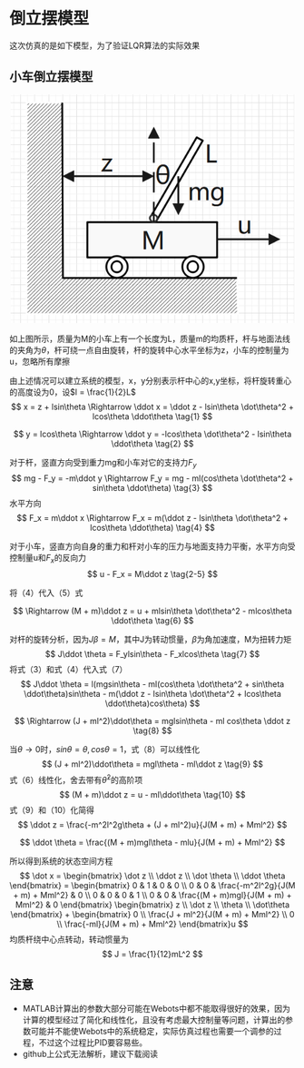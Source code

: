 # 倒立摆模型

这次仿真的是如下模型，为了验证LQR算法的实际效果

## 小车倒立摆模型

<div align="center">
    <img src="images/小车倒立摆.png" width=500>
</div>

如上图所示，质量为M的小车上有一个长度为L，质量m的均质杆，杆与地面法线的夹角为$\theta$，杆可绕一点自由旋转，杆的旋转中心水平坐标为z，小车的控制量为u，忽略所有摩擦

由上述情况可以建立系统的模型，x，y分别表示杆中心的x,y坐标，将杆旋转重心的高度设为0，设$l = \frac{1}{2}L$
$$
x = z + lsin\theta \Rightarrow \ddot x = \ddot z - lsin\theta \dot\theta^2 + lcos\theta \ddot\theta \tag{1}
$$

$$
y = lcos\theta \Rightarrow \ddot y = -lcos\theta \dot\theta^2 - lsin\theta \ddot\theta \tag{2}
$$

对于杆，竖直方向受到重力mg和小车对它的支持力$F_y$
$$
mg - F_y = -m\ddot y \Rightarrow F_y = mg - ml(cos\theta \dot\theta^2 + sin\theta \ddot\theta) \tag{3}
$$
水平方向
$$
F_x = m\ddot x \Rightarrow F_x = m(\ddot z - lsin\theta \dot\theta^2 + lcos\theta \ddot\theta) \tag{4}
$$

对于小车，竖直方向自身的重力和杆对小车的压力与地面支持力平衡，水平方向受控制量u和$F_x$的反向力
$$
u - F_x = M\ddot z \tag{2-5}
$$

将（4）代入（5）式

$$
\Rightarrow (M + m)\ddot z = u + mlsin\theta \dot\theta^2 - mlcos\theta \ddot\theta \tag{6}
$$

对杆的旋转分析，因为$J\beta = M$，其中J为转动惯量，$\beta$为角加速度，M为扭转力矩
$$
J\ddot \theta = F_ylsin\theta - F_xlcos\theta \tag{7}
$$
将式（3）和式（4）代入式（7）
$$
J\ddot \theta = l(mgsin\theta - ml(cos\theta \dot\theta^2 + sin\theta \ddot\theta)sin\theta - 
m(\ddot z - lsin\theta \dot\theta^2 + lcos\theta \ddot\theta)cos\theta)
$$

$$
\Rightarrow (J + ml^2)\ddot\theta = mglsin\theta - ml cos\theta \ddot z \tag{8}
$$

当$\theta \to 0$时，$sin\theta = \theta,cos\theta = 1$，式（8）可以线性化
$$
(J + ml^2)\ddot\theta = mgl\theta - ml\ddot z \tag{9}
$$
式（6）线性化，舍去带有$\dot\theta^2$的高阶项
$$
(M + m)\ddot z = u - ml\ddot\theta \tag{10}
$$
式（9）和（10）化简得
$$
\ddot z = \frac{-m^2l^2g\theta + (J + ml^2)u}{J(M + m) + Mml^2}
$$

$$
\ddot \theta = \frac{(M + m)mgl\theta - mlu}{J(M + m) + Mml^2}
$$

所以得到系统的状态空间方程
$$
\dot x = 
\begin{bmatrix}
\dot z \\
\ddot z \\
\dot \theta \\
\ddot \theta 
\end{bmatrix} =
\begin{bmatrix}
0 & 1 & 0 & 0 \\
0 & 0 & \frac{-m^2l^2g}{J(M + m) + Mml^2} & 0 \\
0 & 0 & 0 & 1 \\
0 & 0 & \frac{(M + m)mgl}{J(M + m) + Mml^2} & 0
\end{bmatrix}
\begin{bmatrix}
z \\
\dot z \\
\theta \\
\dot\theta
\end{bmatrix} +
\begin{bmatrix}
0 \\
\frac{J + ml^2}{J(M + m) + Mml^2} \\
0 \\
\frac{-ml}{J(M + m) + Mml^2}
\end{bmatrix}u
$$
均质杆绕中心点转动，转动惯量为
$$
J = \frac{1}{12}mL^2
$$

## 注意

* MATLAB计算出的参数大部分可能在Webots中都不能取得很好的效果，因为计算的模型经过了简化和线性化，且没有考虑最大控制量等问题，计算出的参数可能并不能使Webots中的系统稳定，实际仿真过程也需要一个调参的过程，不过这个过程比PID要容易些。
* github上公式无法解析，建议下载阅读
